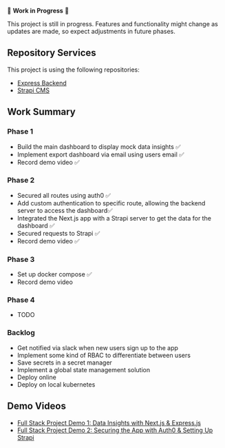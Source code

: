 🚧 **Work in Progress** 🚧

This project is still in progress. Features and functionality might change as updates are made, so expect adjustments in future phases.

## Repository Services

This project is using the following repositories:

- [Express Backend](https://github.com/aalexmrt/express-backend)
- [Strapi CMS](https://github.com/aalexmrt/strapi_cms)

## Work Summary

### Phase 1

- Build the main dashboard to display mock data insights ✅
- Implement export dashboard via email using users email ✅
- Record demo video ✅

### Phase 2

- Secured all routes using auth0 ✅
- Add custom authentication to specific route, allowing the backend server to access the dashboard✅
- Integrated the Next.js app with a Strapi server to get the data for the dashboard ✅
- Secured requests to Strapi ✅
- Record demo video ✅

### Phase 3

- Set up docker compose ✅
- Record demo video

### Phase 4

- TODO

### Backlog

 - Get notified via slack when new users sign up to the app
 - Implement some kind of RBAC to differentiate between users
 - Save secrets in a secret manager
 - Implement a global state management solution
 - Deploy online
 - Deploy on local kubernetes



## Demo Videos

- [Full Stack Project Demo 1: Data Insights with Next.js & Express.js](https://youtu.be/JEnelwrP3Nw) 
- [Full Stack Project Demo 2: Securing the App with Auth0 & Setting Up Strapi](https://youtu.be/cIJN_rT6u-s)



